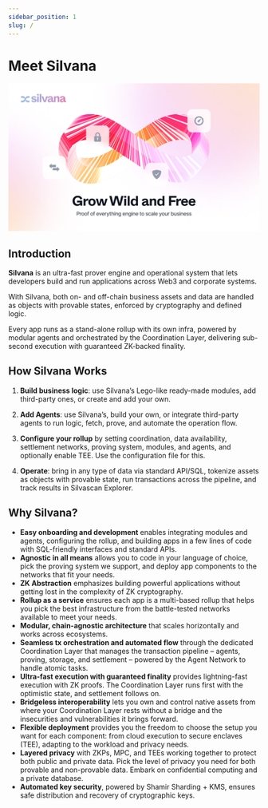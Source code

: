 ```yaml
---
sidebar_position: 1
slug: /
---
```


# Meet Silvana

![Silvana Docs Top](../Documentation/silvana-docs-top.png)

## Introduction

**Silvana** is an ultra-fast prover engine and operational system that lets developers build and run applications across Web3 and corporate systems. 

With Silvana, both on- and off-chain business assets and data are handled as objects with provable states, enforced by cryptography and defined logic.

Every app runs as a stand-alone rollup with its own infra, powered by modular agents and orchestrated by the Coordination Layer, delivering sub-second execution with guaranteed ZK-backed finality.

## How Silvana Works
1. **Build business logic**: use Silvana’s Lego-like ready-made modules, add third-party ones, or create and add your own.

2. **Add Agents**: use Silvana’s, build your own, or integrate third-party agents to run logic, fetch, prove, and automate the operation flow.

3. **Configure your rollup** by setting coordination, data availability, settlement networks, proving system, modules, and agents, and optionally enable TEE. Use the configuration file for this.

3. **Operate**: bring in any type of data via standard API/SQL, tokenize assets as objects with provable state, run transactions across the pipeline, and track results in Silvascan Explorer.

## Why Silvana?  

- **Easy onboarding and development** enables integrating modules and agents, configuring the rollup, and building apps in a few lines of code with SQL-friendly interfaces and standard APIs.  
- **Agnostic in all means** allows you to code in your language of choice, pick the proving system we support, and deploy app components to the networks that fit your needs.  
- **ZK Abstraction** emphasizes building powerful applications without getting lost in the complexity of ZK cryptography.  
- **Rollup as a service** ensures each app is a multi-based rollup that helps you pick the best infrastructure from the battle-tested networks available to meet your needs.  
- **Modular, chain-agnostic architecture** that scales horizontally and works across ecosystems.  
- **Seamless tx orchestration and automated flow** through the dedicated Coordination Layer that manages the transaction pipeline – agents, proving, storage, and settlement – powered by the Agent Network to handle atomic tasks.  
- **Ultra-fast execution with guaranteed finality** provides lightning-fast execution with ZK proofs. The Coordination Layer runs first with the optimistic state, and settlement follows on.  
- **Bridgeless interoperability** lets you own and control native assets from where your Coordination Layer rests without a bridge and the insecurities and vulnerabilities it brings forward.  
- **Flexible deployment** provides you the freedom to choose the setup you want for each component: from cloud execution to secure enclaves (TEE), adapting to the workload and privacy needs.  
- **Layered privacy** with ZKPs, MPC, and TEEs working together to protect both public and private data. Pick the level of privacy you need for both provable and non-provable data. Embark on confidential computing and a private database.  
- **Automated key security**, powered by Shamir Sharding + KMS, ensures safe distribution and recovery of cryptographic keys.  
